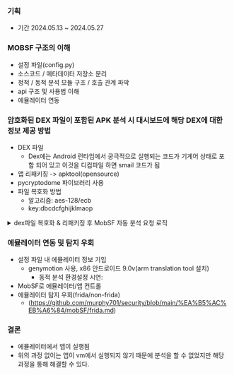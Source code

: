 ### 기획
- 기간 2024.05.13 ~ 2024.05.27

### MOBSF 구조의 이해
- 설정 파일(config.py)
- 소스코드 / 메타데이터 저장소 분리
- 정적 / 동적 분석 모듈 구조 / 호출 관계 파악
- api 구조 및 사용법 이해
- 에뮬레이터 연동

### 암호화된 DEX 파일이 포함된 APK 분석 시 대시보드에 해당 DEX에 대한 정보 제공 방법
- DEX 파일
  - Dex에는 Android 런타임에서 궁극적으로 실행되는 코드가 기계어 상태로 포함 되어 있고 이것을 디컴파일 하면 smail 코드가 됨
- 앱 리패키징 -> apktool(opensource)
- pycryptodome 파이브러리 사용
- 파일 복호화 방법
  - 알고리즘: aes-128/ecb
  - key:dbcdcfghijklmaop

<details>
  <summary>dex파일 복호화 & 리패키징 후 MobSF 자동 분석 요청 로직</summary><br>
(https://github.com/murphy701/security/blob/main/%EA%B5%AC%EB%A6%84/mobSF/DEX.py)<br>
decrypt_file(input file, output_file):<br>
  -주어진 input_file의 데이터를 aes-128/ecb 방식으로 암호화된 키를 이용하여 복호화<br>
  -결과를 output_file에 저장:<br>
unzip_apk(apk_path, extract_to):<br>
  -주어진 apk파일을 압축 해제하여 지정된 디렉토리에 추출<br>
zip_apk(apk_path, encrypted_dex_filename):<br>
  -주어진 디렉터리를 재귀적으로 탐색하여 파일을 압축하여 새로운 zip파일(output_path)을 생성<br>
process_apk(apk_path, encrypted_dex_filename):<br>
  -주어진 apk파일을 처리, 먼저 apk파일을 압축 해제하고 암호화된 dex파일을 찾음<br>
  -해당 dex파일을 복호화하고 수정된 apk파일을 다시 패키징하여 최종적으로 재패키징 된 apk파일을 생성<br>
</details>

### 에뮬레이터 연동 및 탐지 우회
- 설정 파일 내 에뮬레이터 정보 기입
  - genymotion 사용, x86 안드로이드 9.0v(arm translation tool 설치)
    - 동적 분석 환경설정 시연:
- MobSF로 에뮬레이터/앱 컨트롤
- 에뮬레이터 탐지 우회(frida/non-frida)
  - (https://github.com/murphy701/security/blob/main/%EA%B5%AC%EB%A6%84/mobSF/frida.md)
 
### 결론
- 에뮬레이터에서 앱이 실행됨
- 위의 과정 없이는 앱이 vm에서 실행되지 않기 때문에 분석을 할 수 없었지만 해당 과정을 통해 해결할 수 있다.

